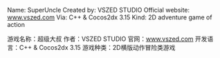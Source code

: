 Name: SuperUncle
Created by: VSZED STUDIO
Official website: www.vszed.com
Via: C++ & Cocos2dx 3.15
Kind: 2D adventure game of action

游戏名称：超级大叔
作者：VSZED STUDIO
官网：www.vszed.com 
开发语言：C++ & Cocos2dx 3.15
游戏种类：2D横版动作冒险类游戏
